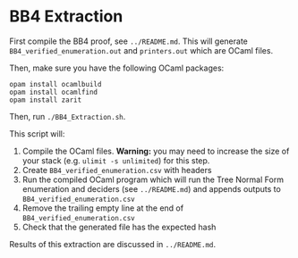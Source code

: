 # BB4 Extraction

First compile the BB4 proof, see `../README.md`. This will generate `BB4_verified_enumeration.out` and `printers.out` which are OCaml files.

Then, make sure you have the following OCaml packages:

```
opam install ocamlbuild
opam install ocamlfind
opam install zarit
```

Then, run `./BB4_Extraction.sh`.

This script will:

1. Compile the OCaml files. **Warning:** you may need to increase the size of your stack (e.g. `ulimit -s unlimited`) for this step.
2. Create `BB4_verified_enumeration.csv` with headers
3. Run the compiled OCaml program which will run the Tree Normal Form enumeration and deciders (see `../README.md`) and appends outputs to `BB4_verified_enumeration.csv`
4. Remove the trailing empty line at the end of `BB4_verified_enumeration.csv`
5. Check that the generated file has the expected hash

Results of this extraction are discussed in `../README.md`.